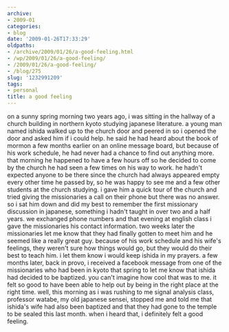 ```yaml
---
archive:
- 2009-01
categories:
- blog
date: '2009-01-26T17:33:29'
oldpaths:
- /archive/2009/01/26/a-good-feeling.html
- /wp/2009/01/26/a-good-feeling/
- /2009/01/26/a-good-feeling/
- /blog/275
slug: '1232991209'
tags:
- personal
title: a good feeling
---
```


on a sunny spring morning two years ago, i was sitting in the hallway of
a church building in northern kyoto studying japanese literature. a young
man named ishida walked up to the church door and peered in so i opened
the door and asked him if i could help. he said he had heard about the
book of mormon a few months earlier on an online message board, but
because of his work schedule, he had never had a chance to find out
anything more. that morning he happened to have a few hours off so he
decided to come by the church he had seen a few times on his way to work.
he hadn't expected anyone to be there since the church had always appeared
empty every other time he passed by, so he was happy to see me and a few
other students at the church studying. i gave him a quick tour of the
church and tried giving the missionaries a call on their phone but there
was no answer. so i sat him down and did my best to remember the first
missionary discussion in japanese, something i hadn't taught in over two
and a half years. we exchanged phone numbers and that evening at english
class i gave the missionaries his contact information. two weeks later the
missionaries let me know that they had finally gotten to meet him and he
seemed like a really great guy. because of his work schedule and his
wife's feelings, they weren't sure how things would go, but they would do
their best to teach him. i let them know i would keep ishida in my
prayers. a few months later, back in provo, i received a facebook message
from one of the missionaries who had been in kyoto that spring to let me
know that ishida had decided to be baptized. you can't imagine how cool
that was to me. it felt so good to have been able to help out by being in
the right place at the right time. well, this morning as i was rushing to
me signal analysis class, professor watabe, my old japanese sensei,
stopped me and told me that ishida's wife had also been baptized and that
they had gone to the temple to be sealed this last month. when i heard
that, i definitely felt a good feeling.

